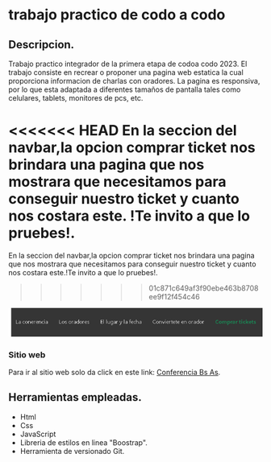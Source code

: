 # trabajo practico de codo a codo

## Descripcion. 
Trabajo practico integrador de la primera etapa de codoa codo 2023.
El trabajo consiste en recrear o proponer una pagina web estatica la cual proporciona informacion de charlas con oradores.
La pagina es responsiva, por lo que esta adaptada a diferentes tamaños de pantalla tales como celulares, tablets, monitores de pcs, etc.

<<<<<<< HEAD
En la seccion del navbar,la opcion comprar ticket nos brindara una pagina que nos mostrara que necesitamos para conseguir nuestro ticket y cuanto nos costara este. !Te invito a que lo pruebes!.
=======
En la seccion del navbar,la opcion comprar ticket nos brindara una pagina que nos mostrara que necesitamos para conseguir nuestro ticket y cuanto nos costara este.!Te invito a que lo pruebes!.
>>>>>>> 01c871c649af3f90ebe463b8708ee9f12f454c46

![navbar image](./assets/img/nav.png "navbar del sitio")
### Sitio web
Para ir al sitio web solo da click en este link: [Conferencia Bs As](https://villalbalucas.github.io/tp-front-cac/).

## Herramientas empleadas.
  - Html 
  - Css
  - JavaScript
  - Libreria de estilos en linea "Boostrap".
  - Herramienta de versionado Git.



